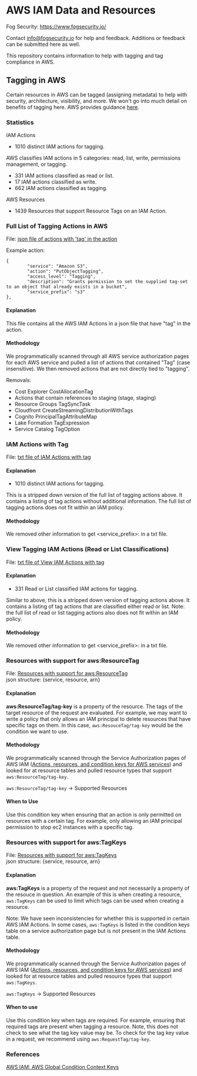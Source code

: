 # AWS IAM Data and Resources

Fog Security: https://www.fogsecurity.io/ 

Contact info@fogsecurity.io for help and feedback. Additions or feedback can be submitted here as well.

This repository contains information to help with tagging and tag compliance in AWS.   

## Tagging in AWS

Certain resources in AWS can be tagged (assigning metadata) to help with security, architecture, visibility, and more.  We won't go into much detail on benefits of tagging here.  AWS provides guidance [here](https://aws.amazon.com/solutions/guidance/tagging-on-aws).

### Statistics

IAM Actions
* 1010 distinct IAM actions for tagging.

AWS classifies IAM actions in 5 categories: read, list, write, permissions management, or tagging.
* 331 IAM actions classified as read or list.
* 17 IAM actions classified as write.
* 662 IAM actions classified as tagging.

AWS Resources
* 1439 Resources that support Resource Tags on an IAM Action.
        

### Full List of Tagging Actions in AWS

File: [json file of actions with 'tag' in the action](tagging_actions.json) 


Example action:
```
{
        "service": "Amazon S3",
        "action": "PutObjectTagging",
        "access_level": "Tagging",
        "description": "Grants permission to set the supplied tag-set to an object that already exists in a bucket",
        "service_prefix": "s3"
},
```

#### Explanation

This file contains all the AWS IAM Actions in a json file that have "tag" in the action.  

#### Methodology

We programmatically scanned through all AWS service authorization pages for each AWS service and pulled a list of actions that contained "Tag" (case insensitive).  We then removed actions that are not directly tied to "tagging".

Removals:
* Cost Explorer CostAllocationTag
* Actions that contain references to staging (stage, staging)
* Resource Groups TagSyncTask
* Cloudfront CreateStreamingDistributionWithTags
* Cognito PrincipalTagAttributeMap
* Lake Formation TagExpression
* Service Catalog TagOption


### IAM Actions with Tag

File: [txt file of IAM Actions with tag](iam_actions_with_tag.txt)

#### Explanation

* 1010 distinct IAM actions for tagging.

This is a stripped down version of the full list of tagging actions above.  It contains a listing of tag actions without additional information.  The full list of tagging actions does not fit within an IAM policy.

#### Methodology

We removed other information to get <service_prefix>:<action> in a txt file.


### View Tagging IAM Actions (Read or List Classifications)

File: [txt file of View IAM Actions with tag](view_tag_actions.txt)

#### Explanation

* 331 Read or List classified IAM actions for tagging.

Similar to above, this is a stripped down version of tagging actions above.  It contains a listing of tag actions that are classified either read or list.  Note: the full list of read or list tagging actions also does not fit within an IAM policy.

#### Methodology

We removed other information to get <service_prefix>:<action> in a txt file.


### Resources with support for aws:ResourceTag

File: [Resources with support for aws:ResourceTag](resources_with_resource_tag_support.json) \
json structure: {service, resource, arn}

#### Explanation

**aws:ResourceTag/tag-key** is a property of the resource.  The tags of the target resource of the request are evaluated.  For example, we may want to write a policy that only allows an IAM principal to delete resources that have specific tags on them.  In this case, `aws:ResouceTag/tag-key` would be the condition we want to use.

#### Methodology 

We programmatically scanned through the Service Authorization pages of AWS IAM ([Actions, resources, and condition keys for AWS services](https://docs.aws.amazon.com/service-authorization/latest/reference/reference_policies_actions-resources-contextkeys.html)) and looked for at resource tables and pulled resource types that support `aws:ResourceTag/tag-key`.

`aws:ResourceTag/tag-key` ->  Supported Resources

#### When to Use

Use this condition key when ensuring that an action is only permitted on resources with a certain tag.  For example, only allowing an IAM principal permission to stop ec2 instances with a specific tag.


### Resources with support for aws:TagKeys 

File: [Resources with support for aws:TagKeys](resources_with_tag_keys_support.json) \
json structure: {service, resource, arn}

#### Explanation

**aws:TagKeys** is a property of the request and not necessarily a property of the resouce in question.  An example of this is when creating a resource, `aws:TagKeys` can be used to limit which tags can be used when creating a resource.  

Note: We have seen inconsistencies for whether this is supported in certain AWS IAM Actions.  In some cases, `aws:TagKeys` is listed in the condition keys table on a service authorization page but is not present in the IAM Actions table.

#### Methodology 

We programmatically scanned through the Service Authorization pages of AWS IAM ([Actions, resources, and condition keys for AWS services](https://docs.aws.amazon.com/service-authorization/latest/reference/reference_policies_actions-resources-contextkeys.html)) and looked for at resource tables and pulled resource types that support `aws:TagKeys`.

`aws:TagKeys` -> Supported Resources

#### When to use

Use this condition key when tags are required.  For example, ensuring that required tags are present when tagging a resource.  Note, this does not check to see what the tag key value may be.  To check for the tag key value in a request, we recommend using `aws:RequestTag/tag-key`.


### References

[AWS IAM: AWS Global Condition Context Keys](https://docs.aws.amazon.com/IAM/latest/UserGuide/reference_policies_condition-keys.html)
